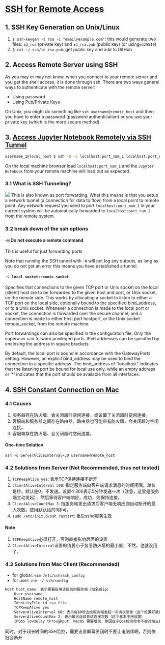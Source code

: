 # [SSH for Remote Access](https://medium.com/@apbetahouse45/how-to-run-jupyter-notebooks-on-remote-server-part-1-ssh-a2be0232c533)

## 1. SSH Key Generation on Unix/Linux
1. `$ ssh-keygen -t rsa -C "email@example.com"`: this would generate two files: `id_rsa` (private key) and `id_rsa.pub` (public key) (or using`ed25519`)
2. `$ cat ~/.ssh/id_rsa.pub`: get public key and add to GitHub


## 2. Access Remote Server using SSH
As you may or may not know, when you connect to your remote server and you get the shell access, it is done through ssh. There are two ways general ways to authenticate with the remote server:

-   Using password
-   Using Pub/Private Keys

On Unix, you might do something like `ssh username@remote_host` and then you have to enter a password (password authentication) or you use your private key (which is the more secure method)

## 3. [Access Jupyter Notebook Remotely via SSH Tunnel](https://medium.com/@shahnewazk/connecting-to-a-jupyter-notebook-on-a-remote-linux-machine-277cef04abb7)

```sh
username_1@local_host $ ssh -N -L localhost:port_num_1:localhost:port_num_2 username_2@remote_host
```

On the local machine browser load `localhost:port_num_1` and the `Jupyter Notebook` from your remote machine will load out as expected.

### 3.1 What is SSH Tunneling?

![](https://miro.medium.com/max/2118/1*uGLPZIeLPkvvaRkVG1-tkw.png)
This is also known as port forwarding. What this means is that you setup a network tunnel (a connection for data to flow) from a local point to remote point. Any network request you send to port `localhost:port_num_1` in your current system will be automatically forwarded to `localhost:port_num_2` from the remote system.

### 3.2 break down of the ssh options
#### `-N` Do not execute a remote command
This is useful for just forwarding ports

Note that running the SSH tunnel with `-N` will not log any outputs, as long as you do not get an error this means you have established a tunnel.

#### `-L local_socket:remote_socket` 
Specifies that connections to the given TCP port or Unix socket on the local (client) host are to be forwarded to the given host and port, or Unix socket, on the remote side. This works by allocating a socket to listen to either a TCP port on the local side, optionally bound to the specified bind_address, or to a Unix socket. Whenever a connection is made to the local port or socket, the connection is forwarded over the secure channel, and a connection is made to either host port hostport, or the Unix socket remote_socket, from the remote machine.

Port forwardings can also be specified in the configuration file. Only the superuser can forward privileged ports. IPv6 addresses can be specified by enclosing the address in square brackets.

By default, the local port is bound in accordance with the GatewayPorts setting. However, an explicit bind_address may be used to bind the connection to a specific address. The bind_address of “localhost” indicates that the listening port be bound for local use only, while an empty address or ‘*’ indicates that the port should be available from all interfaces.

## 4. [SSH Constant Connection on Mac](http://bluebiu.com/blog/linux-ssh-session-alive.html)
### 4.1 Causes
1. 服务器存在防火墙，会关闭超时空闲连接，或设置了关闭超时空闲连接。
2. 客服端和服务器之间存在路由器，路由器也可能带有防火墙，会关闭超时空闲连接。
3. 客服端存在防火墙，会关闭超时空闲连接。

#### One-time Solution
`ssh -o ServerAliveInterval=30 username@remote_host`

### 4.2 Solutions from Server (Not Recommended, thus not tested)
1. `TCPKeepAlive yes`: 表示TCP保持连接不断开
2. `ClientAliveInterval 300`: 指定服务端向客户端请求消息的时间间隔，单位是秒，默认是0，不发送。设置个300表示5分钟发送一次（注意，这里是服务端主动发起），然后等待客户端响应，成功，则保持连接。
3. `ClientAliveCountMax 3`: 指服务端发出请求后客户端无响应则自动断开的最大次数。使用默认给的3即可。
4. `sudo /etc/init.d/ssh restart`: 重启sshd服务生效

#### Note
1. `TCPKeepAlive`必须打开，否则直接影响后面的设置
2. `ClientAliveInterval`设置的值要小于各层防火墙的最小值，不然，也就没用了。

### 4.3 Solutions from Mac Client (Recommended)
* for global: `vim /etc/ssh/ssh_config`
* for user: `vim ~/.ssh/config`

```sh
Host host_name: 表示需要启用该规则的服务端（域名或ip）
	User username
	HostName remote_host
	IdentityFile id_rsa_file
	TCPKeepAlive yes
	ServerAliveInterval 60: 表示每60秒去给服务端发起一次请求消息（这个设置好就行了）
	ServerAliveCountMax 3: 表示最大连续尝试连接次数（这个基本不用设置）
	IPQoS lowdelay throughput: MacOS 需要增加，原因在于Qos检测命令不被对端支持，导致连接丢失
```

同时，对于超长时间的SSH监控，需要设置屏幕关闭时不要让电脑休眠，否则依旧会断开
<!--stackedit_data:
eyJoaXN0b3J5IjpbLTcwMzk5NTk3MCwtMTU2NDUxMzI5NSw5OT
U5NTMwOTMsMzcxMTYyMTQ3XX0=
-->